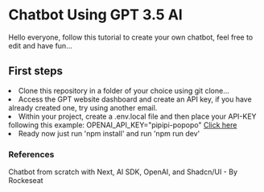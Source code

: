 <h1>Chatbot Using GPT 3.5 AI</h1>
<p>Hello everyone, follow this tutorial to create your own chatbot, feel free to edit and have fun...</p>
<h2>First steps</h2>
<p>
  <li>
    Clone this repository in a folder of your choice using git clone...
  </li>
  <li>
    Access the GPT website dashboard and create an API key, if you have already created one, try using another email.
  </li>
  <li>
    Within your project, create a .env.local file and then place your API-KEY following this example: OPENAI_API_KEY="pipipi-popopo"
    <a href="https://platform.openai.com/api-keys">Click here<a/>
  </li>
  <li>
    Ready now just run 'npm install' and run 'npm run dev'
  </li>
</p>
<h3>References</h3>
<p>Chatbot from scratch with Next, AI SDK, OpenAI, and Shadcn/UI - By Rockeseat</p>
